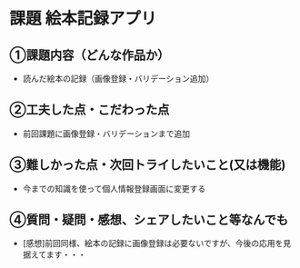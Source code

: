 # 課題  絵本記録アプリ

## ①課題内容（どんな作品か）
- 読んだ絵本の記録（画像登録・バリデーション追加）

## ②工夫した点・こだわった点
- 前回課題に画像登録・バリデーションまで追加

## ③難しかった点・次回トライしたいこと(又は機能)
- 今までの知識を使って個人情報登録画面に変更する

## ④質問・疑問・感想、シェアしたいこと等なんでも
- [感想]前回同様、絵本の記録に画像登録は必要ないですが、今後の応用を見据えてます・・・
